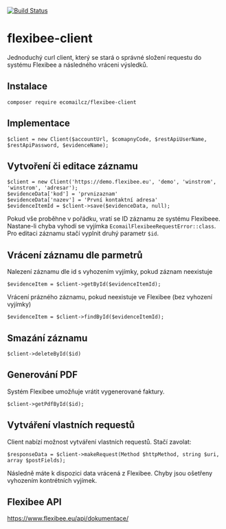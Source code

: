 [![Build Status](https://travis-ci.org/Ecomailcz/flexibee-client.svg?branch=master)](https://travis-ci.org/Ecomailcz/flexibee-client)

# flexibee-client
Jednoduchý curl client, který se stará o správné složení requestu do systému Flexibee a následného vráceni výsledků.

## Instalace
```composer require ecomailcz/flexibee-client```

## Implementace
```
$client = new Client($accountUrl, $comapnyCode, $restApiUserName, $restApiPassword, $evidenceName);
```

## Vytvoření či editace záznamu
```
$client = new Client('https://demo.flexibee.eu', 'demo', 'winstrom', 'winstrom', 'adresar');
$evidenceData['kod'] = 'prvnizaznam'
$evidenceData['nazev'] = 'První kontaktní adresa'
$evidenceItemId = $client->save($evidenceData, null);
```
Pokud vše proběhne v pořádku, vratí se ID záznamu ze systému Flexibeee. Nastane-li chyba vyhodí se vyjímka
`EcomailFlexibeeRequestError::class`. Pro editaci záznamu stačí vyplnit druhý parametr `$id`.

## Vrácení záznamu dle parmetrů
Nalezení záznamu dle id s vyhozením vyjímky, pokud záznam neexistuje  
```
$evidenceItem = $client->getById($evidenceItemId);
```

Vrácení prázného záznamu, pokud neexistuje ve Flexibee (bez vyhození vyjímky)  
```
$evidenceItem = $client->findById($evidenceItemId);
```

## Smazání záznamu
```
$client->deleteById($id)
```

## Generování PDF
Systém Flexibee umožňuje vrátit vygenerované faktury.
```
$client->getPdfById($id);
```
## Vytváření vlastních requestů
Client nabízí možnost vytváření vlastních requestů. Stačí zavolat:  
```
$responseData = $client->makeRequest(Method $httpMethod, string $uri, array $postFields);
```
Následně máte k dispozici data vrácená z Flexibee. Chyby jsou ošetřeny vyhozením kontrétních vyjímek.

## Flexibee API
https://www.flexibee.eu/api/dokumentace/

